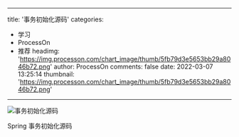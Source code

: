 
---
title: '事务初始化源码'
categories: 
 - 学习
 - ProcessOn
 - 推荐
headimg: 'https://img.processon.com/chart_image/thumb/5fb79d3e5653bb29a8046b72.png'
author: ProcessOn
comments: false
date: 2022-03-07 13:25:14
thumbnail: 'https://img.processon.com/chart_image/thumb/5fb79d3e5653bb29a8046b72.png'
---

<div>   
<img class="thumb" alt="事务初始化源码" src="https://img.processon.com/chart_image/thumb/5fb79d3e5653bb29a8046b72.png" referrerpolicy="no-referrer">
<p>Spring 事务初始化源码</p>  
</div>
            